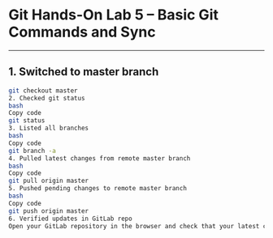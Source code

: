 # Git Hands-On Lab 5 – Basic Git Commands and Sync

---

## 1. Switched to master branch

```bash
git checkout master
2. Checked git status
bash
Copy code
git status
3. Listed all branches
bash
Copy code
git branch -a
4. Pulled latest changes from remote master branch
bash
Copy code
git pull origin master
5. Pushed pending changes to remote master branch
bash
Copy code
git push origin master
6. Verified updates in GitLab repo
Open your GitLab repository in the browser and check that your latest commits are reflected.

